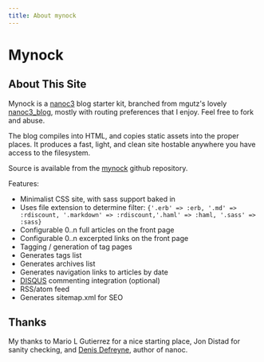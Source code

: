 ```yaml
---
title: About mynock
---
```


# Mynock

## About This Site

Mynock is a [nanoc3](http://nanoc.stoneship.org) blog starter kit, branched from 
mgutz's lovely [nanoc3_blog](http://github.com/mgutz/nanoc3_blog), mostly with
routing preferences that I enjoy.  Feel free to fork and abuse.

The blog compiles into HTML, and copies static assets into the proper places.  It
produces a fast, light, and clean site hostable anywhere you have access to the filesystem.

Source is available from the [mynock](http://github.com/bvandgrift/mynock) github repository.

Features: 

- Minimalist CSS site, with sass support baked in
- Uses file extension to determine filter:
  `{'.erb' => :erb, '.md' => :rdiscount, '.markdown' => :rdiscount,'.haml' => :haml, '.sass' => :sass}`
- Configurable 0..n full articles on the front page
- Configurable 0..n excerpted links on the front page
- Tagging / generation of tag pages
- Generates tags list
- Generates archives list
- Generates navigation links to articles by date
- [DISQUS](http://www.disqus.com) commenting integration (optional)
- RSS/atom feed
- Generates sitemap.xml for SEO

## Thanks

My thanks to Mario L Gutierrez for a nice starting place, Jon Distad for sanity checking,
and [Denis Defreyne](http://stoneship.org/about/), author of nanoc.
